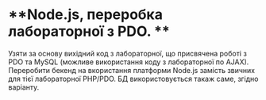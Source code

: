 # **Node.js, переробка лабораторної з PDO. **
Узяти за основу вихідний код з лабораторної, що присвячена роботі з PDO та MySQL (можливе використання коду з лабораторної по AJAX). Переробити бекенд на вкористання платформи Node.js замість звичних для тієї лабораторної PHP/PDO. БД використовується такаж саме, згідно варіанту.
